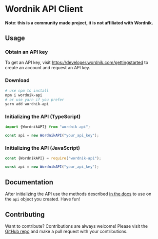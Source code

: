 # Wordnik API Client

#### Note: this is a community made project, it is not affiliated with Wordnik.

## Usage

### Obtain an API key

To get an API key, visit https://developer.wordnik.com/gettingstarted to create an account and request an API key.

### Download

```bash
# use npm to install
npm i wordnik-api
# or use yarn if you prefer
yarn add wordnik-api
```

### Initializing the API (TypeScript)

```typescript
import {WordnikAPI} from "wordnik-api";

const api = new WordnikAPI("your_api_key");
```

### Initializing the API (JavaScript)

```javascript
const {WordnikAPI} = require("wordnik-api");

const api = new WordnikAPI("your_api_key");
```

## Documentation

After initializing the API use the methods described [in the docs](https://alexanderepolite.github.io/wordnik-javascript-api/classes/WordnikAPI.html)
to use on the `api` object you created.  Have fun!

## Contributing

Want to contribute?  Contributions are always welcome!  Please visit the
[GitHub repo](https://github.com/alexanderepolite/wordnik-javascript-api/) and make a pull request with your contributions.
